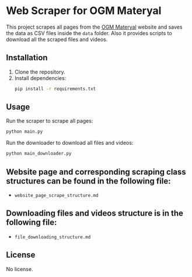 # Web Scraper for OGM Materyal

This project scrapes all pages from the [OGM Materyal](https://ogmmateryal.eba.gov.tr/) website and saves the data as CSV files inside the `data` folder.
Also it provides scripts to download all the scraped files and videos.

## Installation

1. Clone the repository.
2. Install dependencies:
   ```sh
   pip install -r requirements.txt
   ```

## Usage

Run the scraper to scrape all pages:
```sh
python main.py
```

Run the downloader to download all files and videos:
```sh
python main_downloader.py
```

## Website page and corresponding scraping class structures can be found in the following file:
- `website_page_scrape_structure.md` 

## Downloading files and videos structure is in the following file:
- `file_downloading_structure.md`

## License
No license. 
